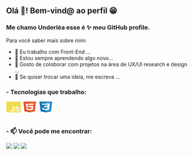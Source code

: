 ## Olá 👋! Bem-vind@ ao perfil 😁
### Me chamo Underléa esse é ✨ meu GitHub profile.

Para você saber mais sobre mim:

- 🔭 Eu trabalho com Front-End ...
- 🌱 Estou sempre aprendendo algo novo...
- 👯 Gosto de coloborar com projetos na área de UX/UI research e design ...
- 💬 Se quiser trocar uma ideia, me escreva ...

### - Tecnologias que trabalho:  
<div style="display: inline_block">
  <img align="center" alt="Js" height="30" width="40" src="https://raw.githubusercontent.com/devicons/devicon/master/icons/javascript/javascript-plain.svg">
  <img align="center" alt="HTML" height="30" width="40" src="https://raw.githubusercontent.com/devicons/devicon/master/icons/html5/html5-original.svg">
  <img align="center" alt="CSS" height="30" width="40" src="https://raw.githubusercontent.com/devicons/devicon/master/icons/css3/css3-original.svg">
</div>
 
<br>
 
### - 📫 Você pode me encontrar:
 
<div style="display: inline_block"> 
  <a href="https://instagram.com/underlea.correa" target="_blank"><img src="https://img.shields.io/badge/-Instagram-%23E4405F?style=for-the-badge&logo=instagram&logoColor=white" target="_blank"></a>
 <a href = "mailto:underleah@gmail.com"><img src="https://img.shields.io/badge/-Gmail-%23333?style=for-the-badge&logo=gmail&logoColor=white" target="_blank"></a>
 <a href="https://www.linkedin.com/in/underl%C3%A9a-cabreira-corr%C3%AAa-551780b9/" target="_blank"><img src="https://img.shields.io/badge/-LinkedIn-%230077B5?style=for-the-badge&logo=linkedin&logoColor=white" target="_blank"></a>
</div>
